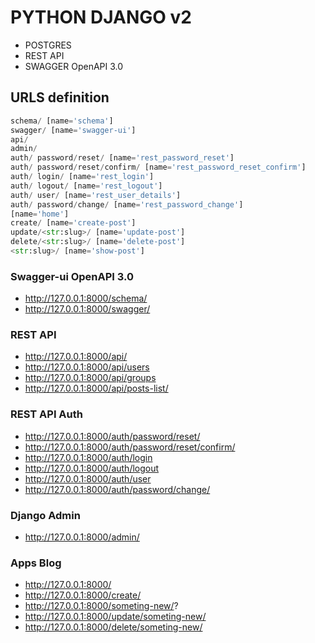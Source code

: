 # PYTHON DJANGO v2
- POSTGRES
- REST API
- SWAGGER OpenAPI 3.0

## URLS definition
```python
schema/ [name='schema']
swagger/ [name='swagger-ui']
api/
admin/
auth/ password/reset/ [name='rest_password_reset']
auth/ password/reset/confirm/ [name='rest_password_reset_confirm']
auth/ login/ [name='rest_login']
auth/ logout/ [name='rest_logout']
auth/ user/ [name='rest_user_details']
auth/ password/change/ [name='rest_password_change']
[name='home']
create/ [name='create-post']
update/<str:slug>/ [name='update-post']
delete/<str:slug>/ [name='delete-post']
<str:slug>/ [name='show-post']
```

### Swagger-ui OpenAPI 3.0
- http://127.0.0.1:8000/schema/
- http://127.0.0.1:8000/swagger/

### REST API
- http://127.0.0.1:8000/api/
- http://127.0.0.1:8000/api/users
- http://127.0.0.1:8000/api/groups
- http://127.0.0.1:8000/api/posts-list/

### REST API Auth
- http://127.0.0.1:8000/auth/password/reset/
- http://127.0.0.1:8000/auth/password/reset/confirm/
- http://127.0.0.1:8000/auth/login
- http://127.0.0.1:8000/auth/logout
- http://127.0.0.1:8000/auth/user
- http://127.0.0.1:8000/auth/password/change/

### Django Admin
- http://127.0.0.1:8000/admin/

### Apps Blog
- http://127.0.0.1:8000/
- http://127.0.0.1:8000/create/
- http://127.0.0.1:8000/someting-new/?
- http://127.0.0.1:8000/update/someting-new/
- http://127.0.0.1:8000/delete/someting-new/
